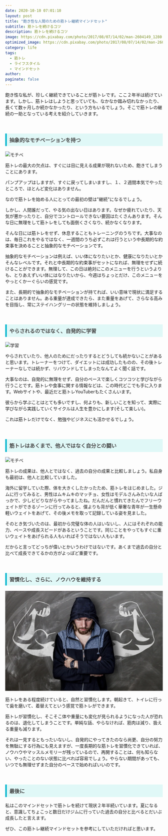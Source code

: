 ```yaml
---
date: 2020-10-10 07:01:10
layout: post
title: "飽き性な人間のための筋トレ継続マインドセット"
subtitle: 筋トレを続けるコツ
description: 筋トレを続けるコツ
image: https://cdn.pixabay.com/photo/2017/08/07/14/02/man-2604149_1280.jpg
optimized_image: https://cdn.pixabay.com/photo/2017/08/07/14/02/man-2604149_1280.jpg
category: life
tags:
  - 筋トレ
  - ライフスタイル
  - マインドセット
author:
paginate: false
---
```

飽き性な私が、珍しく継続できていることが筋トレです。ここ２年半は続けています。しかし、筋トレはしようと思っていても、なかなか踏み切れなかったり、長くて数ヶ月しか続かなかったり、という方もいるでしょう。そこで筋トレの継続の一助となっている考えを紹介していきます。

<br>
<h3 style=" background: #E0F8F7; 
border-left: solid 5px #00b7ce;
color: #494949;
padding: 0.5em; 
color: #454545; ">抽象的なモチベーションを持つ
</h3>

![モチベ](https://cdn.pixabay.com/photo/2016/07/20/00/25/winning-1529402_1280.jpg)

筋トレの最大の欠点は、すぐには目に見える成果が現れないため、飽きてしまうことにあります。

パンプアップはしますが、すぐに戻ってしまいますし、１、２週間本気でやったところで、ほとんど変化はありません。

なので筋トレを始める人にとっての最初の壁は"継続"になるでしょう。

しかし、人間誰だって、やる気の出ない日はあります。なぜか疲れていたり、天気が悪かったりと、自分でコントロールできない要因はたくさんあります。そんな日に無理をして筋トレをしても面倒くさくなり、続かなくなります。

そんな日には筋トレをせず、休息することもトレーニングのうちです。大事なのは、毎日これをやるではなく、一週間のうち必ずこれは行うという中長期的な約束事を決めることと抽象的なモチベーションです。

抽象的なモチベーションは例えば、いい体になりたいとか、健康になりたいとかそんなレベルです。それと中長期的な約束事がセットになれば、無理をせずに続けることができます。無理して、この日は絶対にこのメニューを行うというよりも、とりあえずいい体にはなりたいから、今週はちょっとだけ、このメニューをやっとくかーぐらいの感覚です。

また、長期的で抽象的なモチベーションが持てれば、いい意味で現状に満足することはありません。ある重量が達成できたら、また重量をあげて、さらなる高みを目指し、常にステイハングリーの状態を維持しましょう。


<br>
<h3 style=" background: #E0F8F7; 
border-left: solid 5px #00b7ce;
color: #494949;
padding: 0.5em; 
color: #454545; ">やらされるのではなく、自発的に学習
</h3>

![学習](https://cdn.pixabay.com/photo/2017/01/18/21/18/person-1990906_1280.jpg)

やらされていたり、他人のためにだったりするとどうしても続かないことがあると思います。トレーナーをつけて、ダイエットには成功したものの、その後トレーナーなしでは続かず、リバウンドしてしまったなんてよく聞く話です。

大事なのは、自発的に無理をせず、自分のペースで楽しくコツコツと学びながら行うことです。筋トレや食事に関する情報などは、この時代どこでも手に入ります。Webサイトや、最近だと筋トレYouTuberもたくさんいます。

彼らから学ぶことはとても多いですし、何よりも、新しいことを知って、実際に学びながら実践していくサイクルは人生を豊かにします(そして楽しい)。

これは筋トレだけでなく、勉強やビジネスにも活かせるでしょう。

<br>
<h3 style=" background: #E0F8F7; 
border-left: solid 5px #00b7ce;
color: #494949;
padding: 0.5em; 
color: #454545; ">筋トレはあくまで、他人ではなく自分との闘い
</h3>

![モチベ](https://cdn.pixabay.com/photo/2015/07/02/10/22/training-828726_1280.jpg)

筋トレの成果は、他人とではなく、過去の自分の成果と比較しましょう。私自身も最初は、他人と比較していました。

海外に留学していた際、体を大きくしたかったため、筋トレをはじめました。ジムに行ってみると、男性はムキムキのマッチョ、女性はモデルさんみたいな人ばっかで、少しビビりながらやってましたね。だんだんと慣れてきたんでフリーウェイトができるゾーンに行ってみると、僕よりも背が低く華奢な青年が一生懸命軽いウェイトをあげて、その後メモを取って記録している姿を見ました。

そのとき気づいたのは、最初から完璧な体の人はいないし、人にはそれぞれの能力、ペースや成長スピードがあるということです。同じことをやってもすぐに重いウェイトをあげられる人もいればそうではない人もいます。

だからと言ってどっちが偉いとかいうわけではないです。あくまで過去の自分と比べて成長できてるかの方がよっぽど重要です。

<br>
<h3 style=" background: #E0F8F7; 
border-left: solid 5px #00b7ce;
color: #494949;
padding: 0.5em; 
color: #454545; ">習慣化し、さらに、ノウハウを維持する
</h3>

![モチベ](/img/man.jpg)

筋トレをある程度続けていると、自然と習慣化します。朝起きて、トイレに行って歯を磨いて、着替えてという感覚で筋トレができます。

筋トレが習慣化し、そこそこ体や重量にも変化が見られるようになった人が恐れるのは、退化してしまうことです。単純な話、やらなければ、筋肉は減り、扱える重量も減ります。

それは一見するともったいないし、自発的にやってきたのなら尚更、自分の努力を無駄にする行為にも見えますが、一度長期的な筋トレを習慣化できていれば、ノウハウやマッスルメモリーが残っているので、再開することは、何も知らない、やったことのない状態に比べれば容易でしょう。やらない期間があっても、いつでも無理せずまた自分のペースで始めればいいのです。
<br>

<br>
<h3 style=" background: #E0F8F7; 
border-left: solid 5px #00b7ce;
color: #494949;
padding: 0.5em; 
color: #454545; ">最後に
</h3>

私はこのマインドセットで筋トレを続けて現状２年半続いています。夏になると、意識してちょこっと数日だけジムに行っていた過去の自分と比べるとだいぶ成長したと言えます。

ぜひ、この筋トレ継続マインドセットを参考にしていただければと思います。